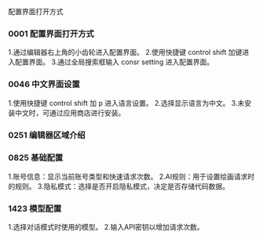 配置界面打开方式

### 0001 配置界面打开方式
1.通过编辑器右上角的小齿轮进入配置界面。
2.使用快捷键 control shift 加键进入配置界面。
3.通过全局搜索框输入 consr setting 进入配置界面。

### 0046 中文界面设置
1.使用快捷键 control shift 加 p 进入语言设置。
2.选择显示语言为中文。
3.未安装中文时，可通过应用商店进行安装。

### 0251 编辑器区域介绍
### 0825 基础配置
1.账号信息：显示当前账号类型和快速请求次数。
2.AI规则：用于设置绘画请求时的规则。
3.隐私模式：选择是否开启隐私模式，决定是否存储代码数据。

### 1423 模型配置
1.选择对话模式时使用的模型。
2.输入API密钥以增加请求次数。